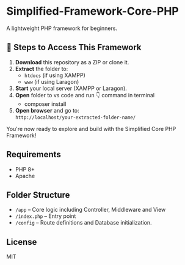 # Simplified-Framework-Core-PHP

A lightweight PHP framework for beginners.

## 🚀 Steps to Access This Framework

1. **Download** this repository as a ZIP or clone it.
2. **Extract** the folder to:
   - `htdocs` (if using XAMPP)
   - `www` (if using Laragon)
3. **Start** your local server (XAMPP or Laragon).
4. **Open** folder to vs code and run 👇 command in terminal
   - composer install
5. **Open browser** and go to:  
   `http://localhost/your-extracted-folder-name/`

You're now ready to explore and build with the Simplified Core PHP Framework!

## Requirements
- PHP 8+
- Apache

## Folder Structure
- `/app` – Core logic including Controller, Middleware and View
- `/index.php` – Entry point
- `/config` – Route definitions and Database initialization.

## License
MIT
